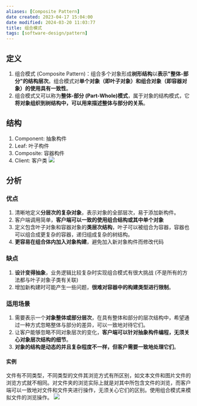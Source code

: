 ```yaml
---
aliases: [Composite Pattern]
date created: 2023-04-17 15:04:00
date modified: 2024-03-20 11:03:77
title: 组合模式
tags: [software-design/pattern]
---
```


## 定义
1. 组合模式 (Composite Pattern)：组合多个对象形成**树形结构**以**表示"整体-部分"的结构层次**。组合模式对**单个对象（即叶子对象）**和**组合对象（即容器对象）**的**使用具有一致性**。
2. 组合模式又可以称为**整体-部分 (Part-Whole)模式**，属于对象的结构模式，它**将对象组织到树结构中，可以用来描述整体与部分的关系**。

## 结构
1. Component: 抽象构件
2. Leaf: 叶子构件
3. Composite: 容器构件
4. Client: 客户类
![](https://spricoder.oss-cn-shanghai.aliyuncs.com/2021-Software-System-Design/img/lec07/10.png)

## 分析
### 优点
1. 清晰地定义**分层次的复杂对象**，表示对象的全部层次，易于添加新构件。
2. 客户端调用简单，**客户端可以一致的使用组合结构或其中单个对象**
3. 定义包含叶子对象和容器对象的**类层次结构**，叶子可以被组合为容器，容器也可以组合成更复杂的容器，递归组成复杂的树结构。
4. **更容易在组合体内加入对象构建**，避免加入新对象构件而修改代码

### 缺点
1. **设计变得抽象**，业务逻辑比较复杂时实现组合模式有很大挑战 (不是所有的方法都与叶子对象子类有关联)
2. 增加新构建时可能产生一些问题，**很难对容器中的构建类型进行限制**。

### 适用场景
1. 需要表示一个**对象整体或部分层次**，在具有整体和部分的层次结构中，希望通过一种方式忽略整体与部分的差异，可以一致地对待它们。
2. 让客户能够忽略不同对象层次的变化，**客户端可以针对抽象构件编程，无须关心对象层次结构的细节**。
3. **对象的结构是动态的并且复杂程度不一样，但客户需要一致地处理它们**。

#### 实例
文件有不同类型，不同类型的文件其浏览方式有所区别，如文本文件和图片文件的浏览方式就不相同。对文件夹的浏览实际上就是对其中所包含文件的浏览，而客户端可以一致地对文件和文件夹进行操作，无须关心它们的区别。使用组合模式来模拟文件的浏览操作。
![](https://spricoder.oss-cn-shanghai.aliyuncs.com/2021-Software-System-Design/img/lec07/13.png)
